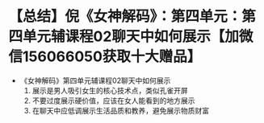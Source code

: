 # 【总结】倪《女神解码》：第四单元：第四单元辅课程02聊天中如何展示【加微信156066050获取十大赠品】

-   《女神解码》第四单元辅课程02聊天中如何展示
    1.  展示是男人吸引女生的核心技术点，类似孔雀开屏
    2.  不要过度展示硬价值，应该在女人能看到的地方展示
    3.  在聊天中应低调展示生活品质和教养，避免展示物质财富